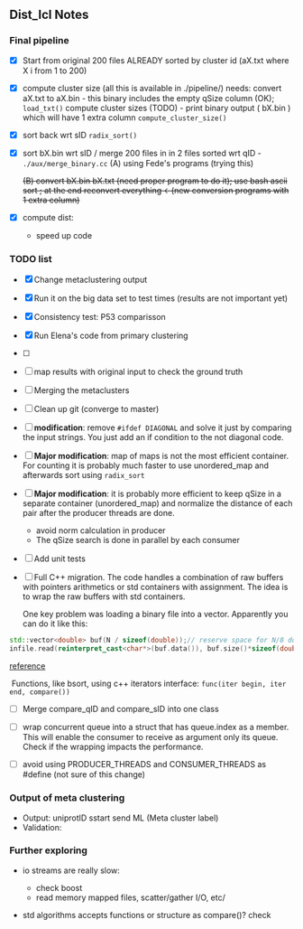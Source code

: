 ## Dist_Icl Notes

### Final pipeline

- [x] Start from original 200 files ALREADY sorted by cluster id  (aX.txt where X i from 1 to 200)

- [x] compute cluster size (all this is available in ./pipeline/)
  needs: convert aX.txt to aX.bin - this binary includes the empty qSize column (OK);  `load_txt()`
  compute cluster sizes (TODO) - print binary output ( bX.bin ) which will have 1 extra column `compute_cluster_size()`

- [x] sort back wrt sID `radix_sort()`

- [x] sort bX.bin wrt sID / merge 200 files in in 2 files sorted wrt qID - `./aux/merge_binary.cc`
  (A) using Fede's programs (trying this)

  ~~(B) convert bX.bin bX.txt (need proper program to do it); use  bash  ascii sort ; at the end reconvert everything <-(new conversion  programs with 1 extra column)~~

- [x] compute dist:

  * speed up code



### TODO list

- [x] Change metaclustering output

- [x] Run it on the big data set to test times (results are not important yet)

- [x] Consistency test: P53 comparisson

- [x] Run Elena's code from primary clustering

- [ ] 

- [ ] map results with original input to check the ground truth

- [ ] Merging the metaclusters

- [ ] Clean up git (converge to master)

- [ ] **modification**: remove `#ifdef DIAGONAL` and solve it just by comparing the input strings. You just add an if condition to the not diagonal code.

- [ ] **Major modification**: map of maps is not the most efficient container. For counting it is probably much faster to use unordered_map and afterwards sort using `radix_sort` 

- [ ] **Major modification**: it is probably more efficient to keep qSize in a separate container (unordered_map) and normalize the distance of each pair after the producer threads are done.
  * avoid norm calculation in producer
  * The qSize search is done in parallel by each consumer

- [ ] Add unit tests

- [ ] Full C++ migration. The code handles a combination of raw buffers with pointers arithmetics or std containers with assignment. The idea is to wrap the raw buffers with std containers.

  One key problem was loading a binary file into a vector. Apparently you can do it like this:

```cpp
std::vector<double> buf(N / sizeof(double));// reserve space for N/8 doubles
infile.read(reinterpret_cast<char*>(buf.data()), buf.size()*sizeof(double)); // or &buf[0] for C++98
```

[reference](https://stackoverflow.com/questions/28707928/how-to-efficiently-read-a-binary-file-into-a-vector-c)

​	Functions, like bsort, using c++ iterators interface: `func(iter begin, iter end, compare())`

- [ ] Merge compare_qID and compare_sID into one class

- [ ] wrap concurrent queue into a struct that has queue.index as a member. This will enable the consumer to receive as argument only its queue.  Check if the wrapping impacts the performance.

- [ ] avoid using PRODUCER_THREADS and CONSUMER_THREADS as #define (not sure of this change)



### Output of meta clustering 

* Output: uniprotID sstart send ML (Meta cluster label)
* Validation:

### Further exploring

* io streams are really slow:
  * check boost
  * read memory mapped files, scatter/gather I/O, etc/

* std algorithms accepts functions or structure as compare()? check